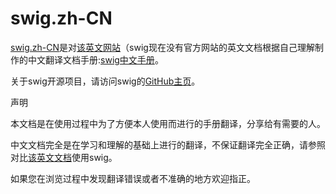# swig.zh-CN
[swig.zh-CN](http://myvin.github.io/swig.zh-CN)是对[该英文网站](http://node-swig.github.io/swig-templates/)（swig现在没有官方网站的英文文档根据自己理解制作的中文翻译文档手册:[swig中文手册](http://myvin.github.io/swig.zh-CN)。

关于swig开源项目，请访问swig的[GitHub主页](https://github.com/paularmstrong/swig)。

声明

本文档是在使用过程中为了方便本人使用而进行的手册翻译，分享给有需要的人。

中文文档完全是在学习和理解的基础上进行的翻译，不保证翻译完全正确，请参照对比[该英文文档](http://node-swig.github.io/swig-templates/)使用swig。

如果您在浏览过程中发现翻译错误或者不准确的地方欢迎指正。
